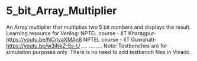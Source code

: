 # 5_bit_Array_Multiplier

An Array multiplier that multiplies two 5 bit numbers and displays the result.
Learning resource for Verilog: 
NPTEL course - IIT Kharagpur- https://youtu.be/NCrlyaXMAn8 
NPTEL course - IIT Guwahati- https://youtu.be/w3jNkZ-5s-U .... .... .... Note: Testbenches are for simulation purposes only. There is no need to add testbench files in Vivado.
